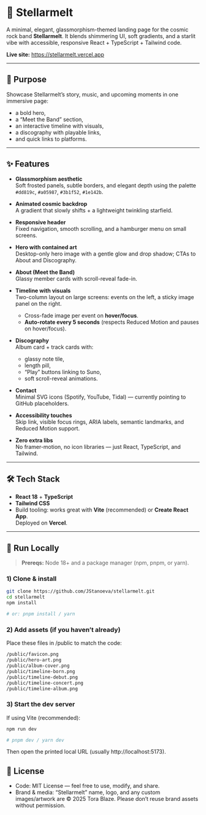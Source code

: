 # 💫 Stellarmelt

A minimal, elegant, glassmorphism-themed landing page for the cosmic rock band **Stellarmelt**. It blends shimmering UI, soft gradients, and a starlit vibe with accessible, responsive React + TypeScript + Tailwind code.

**Live site:** https://stellarmelt.vercel.app

---

## 🎼 Purpose

Showcase Stellarmelt’s story, music, and upcoming moments in one immersive page:

- a bold hero,
- a “Meet the Band” section,
- an interactive timeline with visuals,
- a discography with playable links,
- and quick links to platforms.

---

## ✨ Features

- **Glassmorphism aesthetic**  
  Soft frosted panels, subtle borders, and elegant depth using the palette `#dd819c`, `#a05987`, `#3b1f52`, `#1e142b`.

- **Animated cosmic backdrop**  
  A gradient that slowly shifts + a lightweight twinkling starfield.

- **Responsive header**  
  Fixed navigation, smooth scrolling, and a hamburger menu on small screens.

- **Hero with contained art**  
  Desktop-only hero image with a gentle glow and drop shadow; CTAs to About and Discography.

- **About (Meet the Band)**  
  Glassy member cards with scroll-reveal fade-in.

- **Timeline with visuals**  
  Two-column layout on large screens: events on the left, a sticky image panel on the right.

  - Cross-fade image per event on **hover/focus**.
  - **Auto-rotate every 5 seconds** (respects Reduced Motion and pauses on hover/focus).

- **Discography**  
  Album card + track cards with:

  - glassy note tile,
  - length pill,
  - “Play” buttons linking to Suno,
  - soft scroll-reveal animations.

- **Contact**  
  Minimal SVG icons (Spotify, YouTube, Tidal) — currently pointing to GitHub placeholders.

- **Accessibility touches**  
  Skip link, visible focus rings, ARIA labels, semantic landmarks, and Reduced Motion support.

- **Zero extra libs**  
  No framer-motion, no icon libraries — just React, TypeScript, and Tailwind.

---

## 🛠️ Tech Stack

- **React 18** + **TypeScript**
- **Tailwind CSS**
- Build tooling: works great with **Vite** (recommended) or **Create React App**.  
  Deployed on **Vercel**.

---

## 🚀 Run Locally

> **Prereqs:** Node 18+ and a package manager (npm, pnpm, or yarn).

### 1) Clone & install

```bash
git clone https://github.com/JStanoeva/stellarmelt.git
cd stellarmelt
npm install

# or: pnpm install / yarn
```

### 2) Add assets (if you haven’t already)

Place these files in /public to match the code:

```bash
/public/favicon.png
/public/hero-art.png
/public/album-cover.png
/public/timeline-born.png
/public/timeline-debut.png
/public/timeline-concert.png
/public/timeline-album.png
```

### 3) Start the dev server

If using Vite (recommended):

```bash
npm run dev

# pnpm dev / yarn dev
```

Then open the printed local URL (usually http://localhost:5173).

## 📜 License

- Code: MIT License — feel free to use, modify, and share.
- Brand & media: “Stellarmelt” name, logo, and any custom images/artwork are © 2025 Tora Blaze. Please don’t reuse brand assets without permission.
